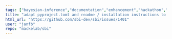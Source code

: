 ```yaml
---
tags: ["bayesian-inference","documentation","enhancement","hackathon","likelihood-free-inference","machine-learning","parameter-estimation","pytorch","simulation-based-inference"]
title: "adapt pyproject.toml and readme / installation instructions to work with uv"
html_url: "https://github.com/sbi-dev/sbi/issues/1401"
user: "janfb"
repo: "mackelab/sbi"
---
```


